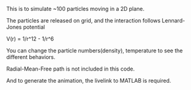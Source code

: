 This is to simulate ~100 particles moving in a 2D plane.

The particles are released on grid, and the interaction follows Lennard-Jones potential

V(r) = 1/r^12 - 1/r^6

You can change the particle numbers(density), temperature to see the different behaviors.

Radial-Mean-Free path is not included in this code.

And to generate the animation, the livelink to MATLAB is required.
